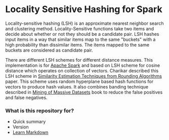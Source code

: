 # Locality Sensitive Hashing for Spark #

Locality-sensitive hashing (LSH) is an approximate nearest neighbor search and clustering method. Locality-Sensitive functions take two items and decide about whether or not they should be a candidate pair. LSH hashes input items in a way that similar items map to the same "buckets" with a high probability than dissimilar items. The items mapped to the same buckets are considered as candidate pair.

There are different LSH schemes for different distance measures. This implementation is for [Apache Spark](https://spark.apache.org) and based on LSH scheme for cosine distance which operates on collection of vectors. Charikar described this LSH scheme in [Similarity Estimation Techniques from Rounding Algorithms](http://www.cs.princeton.edu/courses/archive/spr04/cos598B/bib/CharikarEstim.pdf) paper. This scheme uses random hyperplane based hash functions for vectors to produce hash values. It also combines banding technique described in [Mining of Massive Datasets](http://mmds.org) book to reduce the false positives and false negatives.

### What is this repository for? ###

* Quick summary
* Version
* [Learn Markdown](https://bitbucket.org/tutorials/markdowndemo)